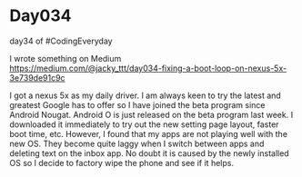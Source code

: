 # Day034
day34 of #CodingEveryday  

I wrote something on Medium  
https://medium.com/@jacky_ttt/day034-fixing-a-boot-loop-on-nexus-5x-3e739de91c9c  

I got a nexus 5x as my daily driver. I am always keen to try the latest and greatest Google has to offer so I have joined the beta program since Android Nougat. Android O is just released on the beta program last week. I downloaded it immediately to try out the new setting page layout, faster boot time, etc. However, I found that my apps are not playing well with the new OS. They become quite laggy when I switch between apps and deleting text on the inbox app. No doubt it is caused by the newly installed OS so I decide to factory wipe the phone and see if it helps.   